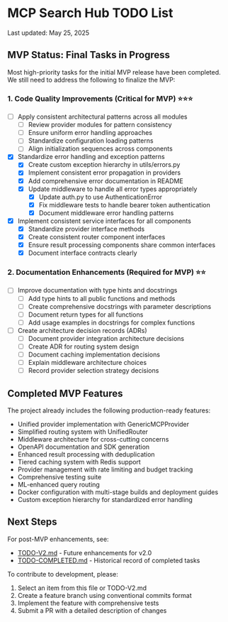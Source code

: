 # MCP Search Hub TODO List

Last updated: May 25, 2025

## MVP Status: Final Tasks in Progress

Most high-priority tasks for the initial MVP release have been completed. We still need to address the following to finalize the MVP:

### 1. Code Quality Improvements (Critical for MVP) ⭐⭐⭐

- [ ] Apply consistent architectural patterns across all modules
  - [ ] Review provider modules for pattern consistency
  - [ ] Ensure uniform error handling approaches
  - [ ] Standardize configuration loading patterns
  - [ ] Align initialization sequences across components
  
- [x] Standardize error handling and exception patterns
  - [x] Create custom exception hierarchy in utils/errors.py
  - [x] Implement consistent error propagation in providers
  - [x] Add comprehensive error documentation in README
  - [x] Update middleware to handle all error types appropriately
    - [x] Update auth.py to use AuthenticationError
    - [x] Fix middleware tests to handle bearer token authentication
    - [x] Document middleware error handling patterns
  
- [x] Implement consistent service interfaces for all components
  - [x] Standardize provider interface methods
  - [x] Create consistent router component interfaces
  - [x] Ensure result processing components share common interfaces
  - [x] Document interface contracts clearly

### 2. Documentation Enhancements (Required for MVP) ⭐⭐

- [ ] Improve documentation with type hints and docstrings
  - [ ] Add type hints to all public functions and methods
  - [ ] Create comprehensive docstrings with parameter descriptions
  - [ ] Document return types for all functions
  - [ ] Add usage examples in docstrings for complex functions
  
- [ ] Create architecture decision records (ADRs)
  - [ ] Document provider integration architecture decisions
  - [ ] Create ADR for routing system design
  - [ ] Document caching implementation decisions
  - [ ] Explain middleware architecture choices
  - [ ] Record provider selection strategy decisions

## Completed MVP Features

The project already includes the following production-ready features:

- Unified provider implementation with GenericMCPProvider
- Simplified routing system with UnifiedRouter
- Middleware architecture for cross-cutting concerns
- OpenAPI documentation and SDK generation
- Enhanced result processing with deduplication
- Tiered caching system with Redis support
- Provider management with rate limiting and budget tracking
- Comprehensive testing suite
- ML-enhanced query routing
- Docker configuration with multi-stage builds and deployment guides
- Custom exception hierarchy for standardized error handling

## Next Steps

For post-MVP enhancements, see:
- [TODO-V2.md](TODO-V2.md) - Future enhancements for v2.0
- [TODO-COMPLETED.md](TODO-COMPLETED.md) - Historical record of completed tasks

To contribute to development, please:
1. Select an item from this file or TODO-V2.md
2. Create a feature branch using conventional commits format
3. Implement the feature with comprehensive tests
4. Submit a PR with a detailed description of changes